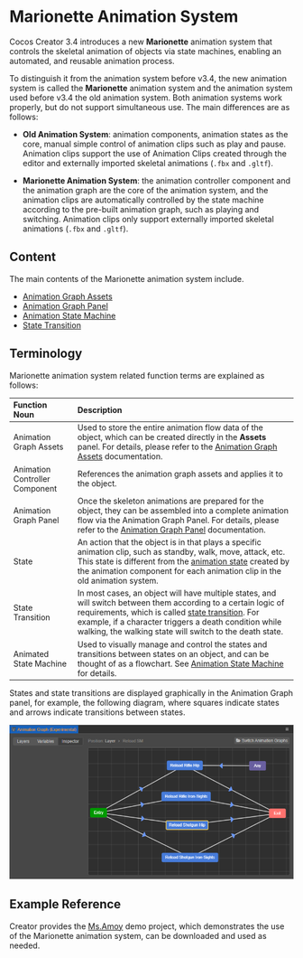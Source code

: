 # Marionette Animation System

Cocos Creator 3.4 introduces a new **Marionette** animation system that controls the skeletal animation of objects via state machines, enabling an automated, and reusable animation process.

To distinguish it from the animation system before v3.4, the new animation system is called the **Marionette** animation system and the animation system used before v3.4 the old animation system. Both animation systems work properly, but do not support simultaneous use. The main differences are as follows:

- **Old Animation System**: animation components, animation states as the core, manual simple control of animation clips such as play and pause. Animation clips support the use of Animation Clips created through the editor and externally imported skeletal animations (`.fbx` and `.gltf`).

- **Marionette Animation System**: the animation controller component and the animation graph are the core of the animation system, and the animation clips are automatically controlled by the state machine according to the pre-built animation graph, such as playing and switching. Animation clips only support externally imported skeletal animations (`.fbx` and `.gltf`).

## Content

The main contents of the Marionette animation system include.

- [Animation Graph Assets](animation-graph.md)
- [Animation Graph Panel](animation-graph-panel.md)
- [Animation State Machine](animation-graph-basics.md)
- [State Transition](state-translation.md)

## Terminology

Marionette animation system related function terms are explained as follows:

| Function Noun | Description |
| :--- | :--- |
| Animation Graph Assets | Used to store the entire animation flow data of the object, which can be created directly in the **Assets** panel. For details, please refer to the [Animation Graph Assets](animation-graph.md) documentation. |
| Animation Controller Component | References the animation graph assets and applies it to the object. |
| Animation Graph Panel | Once the skeleton animations are prepared for the object, they can be assembled into a complete animation flow via the Animation Graph Panel. For details, please refer to the [Animation Graph Panel](animation-graph-panel.md) documentation. |
| State | An action that the object is in that plays a specific animation clip, such as standby, walk, move, attack, etc. <br>This state is different from the [animation state](../animation-state.md) created by the animation component for each animation clip in the old animation system. |
| State Transition | In most cases, an object will have multiple states, and will switch between them according to a certain logic of requirements, which is called [state transition](state-translation.md). For example, if a character triggers a death condition while walking, the walking state will switch to the death state. |
| Animated State Machine | Used to visually manage and control the states and transitions between states on an object, and can be thought of as a flowchart. See [Animation State Machine](animation-graph-basics.md) for details.

States and state transitions are displayed graphically in the Animation Graph panel, for example, the following diagram, where squares indicate states and arrows indicate transitions between states.

![example](animation-graph-basics/example.png)

## Example Reference

Creator provides the [Ms.Amoy](https://github.com/cocos-creator/MarionetteDemo) demo project, which demonstrates the use of the Marionette animation system, can be downloaded and used as needed.
